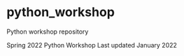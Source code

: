 # python_workshop
Python workshop repository

Spring 2022 Python Workshop
Last updated January 2022

